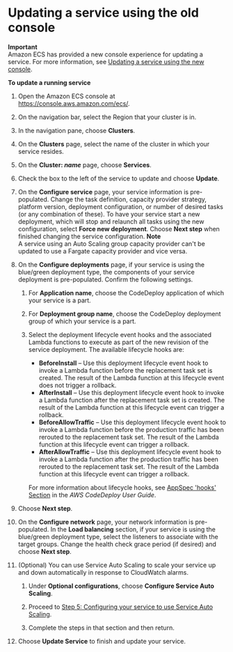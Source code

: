 # Updating a service using the old console<a name="update-service-console-v1"></a>

**Important**  
Amazon ECS has provided a new console experience for updating a service\. For more information, see [Updating a service using the new console](update-service-console-v2.md)\.

**To update a running service**

1. Open the Amazon ECS console at [https://console\.aws\.amazon\.com/ecs/](https://console.aws.amazon.com/ecs/)\.

1. On the navigation bar, select the Region that your cluster is in\.

1. In the navigation pane, choose **Clusters**\.

1. On the **Clusters** page, select the name of the cluster in which your service resides\.

1. On the **Cluster: *name*** page, choose **Services**\.

1. Check the box to the left of the service to update and choose **Update**\.

1. On the **Configure service** page, your service information is pre\-populated\. Change the task definition, capacity provider strategy, platform version, deployment configuration, or number of desired tasks \(or any combination of these\)\. To have your service start a new deployment, which will stop and relaunch all tasks using the new configuration, select **Force new deployment**\. Choose **Next step** when finished changing the service configuration\.
**Note**  
A service using an Auto Scaling group capacity provider can't be updated to use a Fargate capacity provider and vice versa\.

1. On the **Configure deployments** page, if your service is using the blue/green deployment type, the components of your service deployment is pre\-populated\. Confirm the following settings\.

   1. For **Application name**, choose the CodeDeploy application of which your service is a part\.

   1. For **Deployment group name**, choose the CodeDeploy deployment group of which your service is a part\.

   1. Select the deployment lifecycle event hooks and the associated Lambda functions to execute as part of the new revision of the service deployment\. The available lifecycle hooks are:
      + **BeforeInstall** – Use this deployment lifecycle event hook to invoke a Lambda function before the replacement task set is created\. The result of the Lambda function at this lifecycle event does not trigger a rollback\.
      + **AfterInstall** – Use this deployment lifecycle event hook to invoke a Lambda function after the replacement task set is created\. The result of the Lambda function at this lifecycle event can trigger a rollback\.
      + **BeforeAllowTraffic** – Use this deployment lifecycle event hook to invoke a Lambda function before the production traffic has been rerouted to the replacement task set\. The result of the Lambda function at this lifecycle event can trigger a rollback\.
      + **AfterAllowTraffic** – Use this deployment lifecycle event hook to invoke a Lambda function after the production traffic has been rerouted to the replacement task set\. The result of the Lambda function at this lifecycle event can trigger a rollback\.

      For more information about lifecycle hooks, see [AppSpec 'hooks' Section](https://docs.aws.amazon.com/codedeploy/latest/userguide/reference-appspec-file-structure-hooks.html) in the *AWS CodeDeploy User Guide*\.

1. Choose **Next step**\.

1. On the **Configure network** page, your network information is pre\-populated\. In the **Load balancing** section, if your service is using the blue/green deployment type, select the listeners to associate with the target groups\. Change the health check grace period \(if desired\) and choose **Next step**\.

1. \(Optional\) You can use Service Auto Scaling to scale your service up and down automatically in response to CloudWatch alarms\. 

   1. Under **Optional configurations**, choose **Configure Service Auto Scaling**\.

   1. Proceed to [Step 5: Configuring your service to use Service Auto Scaling](service-configure-auto-scaling.md)\.

   1. Complete the steps in that section and then return\.

1. Choose **Update Service** to finish and update your service\.